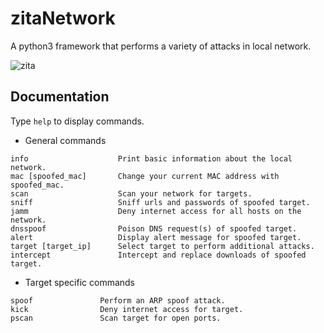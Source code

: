 <h1> zitaNetwork </h1>

 <p> A python3 framework that performs a variety of attacks in local network. </p>
 
 ![zita](https://i.imgur.com/ECd8WNj.png)


<h2>Documentation</h2>

 Type `help` to display commands.
 
- General commands

```
info                    Print basic information about the local network.
mac [spoofed_mac]       Change your current MAC address with spoofed_mac.
scan                    Scan your network for targets.
sniff                   Sniff urls and passwords of spoofed target.
jamm                    Deny internet access for all hosts on the network.
dnsspoof                Poison DNS request(s) of spoofed target. 
alert                   Display alert message for spoofed target.
target [target_ip]      Select target to perform additional attacks. 
intercept               Intercept and replace downloads of spoofed target.
```
- Target specific commands
```
spoof               Perform an ARP spoof attack.
kick                Deny internet access for target.
pscan               Scan target for open ports.
```
